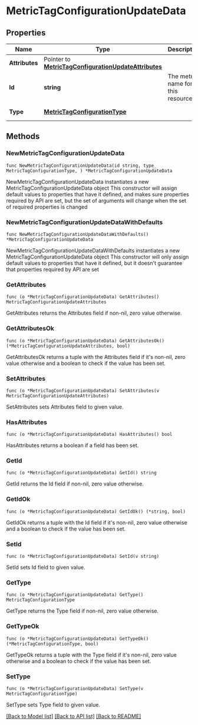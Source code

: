 # MetricTagConfigurationUpdateData

## Properties

Name | Type | Description | Notes
------------ | ------------- | ------------- | -------------
**Attributes** | Pointer to [**MetricTagConfigurationUpdateAttributes**](MetricTagConfigurationUpdateAttributes.md) |  | [optional] 
**Id** | **string** | The metric name for this resource. | 
**Type** | [**MetricTagConfigurationType**](MetricTagConfigurationType.md) |  | [default to "manage_tags"]

## Methods

### NewMetricTagConfigurationUpdateData

`func NewMetricTagConfigurationUpdateData(id string, type_ MetricTagConfigurationType, ) *MetricTagConfigurationUpdateData`

NewMetricTagConfigurationUpdateData instantiates a new MetricTagConfigurationUpdateData object
This constructor will assign default values to properties that have it defined,
and makes sure properties required by API are set, but the set of arguments
will change when the set of required properties is changed

### NewMetricTagConfigurationUpdateDataWithDefaults

`func NewMetricTagConfigurationUpdateDataWithDefaults() *MetricTagConfigurationUpdateData`

NewMetricTagConfigurationUpdateDataWithDefaults instantiates a new MetricTagConfigurationUpdateData object
This constructor will only assign default values to properties that have it defined,
but it doesn't guarantee that properties required by API are set

### GetAttributes

`func (o *MetricTagConfigurationUpdateData) GetAttributes() MetricTagConfigurationUpdateAttributes`

GetAttributes returns the Attributes field if non-nil, zero value otherwise.

### GetAttributesOk

`func (o *MetricTagConfigurationUpdateData) GetAttributesOk() (*MetricTagConfigurationUpdateAttributes, bool)`

GetAttributesOk returns a tuple with the Attributes field if it's non-nil, zero value otherwise
and a boolean to check if the value has been set.

### SetAttributes

`func (o *MetricTagConfigurationUpdateData) SetAttributes(v MetricTagConfigurationUpdateAttributes)`

SetAttributes sets Attributes field to given value.

### HasAttributes

`func (o *MetricTagConfigurationUpdateData) HasAttributes() bool`

HasAttributes returns a boolean if a field has been set.

### GetId

`func (o *MetricTagConfigurationUpdateData) GetId() string`

GetId returns the Id field if non-nil, zero value otherwise.

### GetIdOk

`func (o *MetricTagConfigurationUpdateData) GetIdOk() (*string, bool)`

GetIdOk returns a tuple with the Id field if it's non-nil, zero value otherwise
and a boolean to check if the value has been set.

### SetId

`func (o *MetricTagConfigurationUpdateData) SetId(v string)`

SetId sets Id field to given value.


### GetType

`func (o *MetricTagConfigurationUpdateData) GetType() MetricTagConfigurationType`

GetType returns the Type field if non-nil, zero value otherwise.

### GetTypeOk

`func (o *MetricTagConfigurationUpdateData) GetTypeOk() (*MetricTagConfigurationType, bool)`

GetTypeOk returns a tuple with the Type field if it's non-nil, zero value otherwise
and a boolean to check if the value has been set.

### SetType

`func (o *MetricTagConfigurationUpdateData) SetType(v MetricTagConfigurationType)`

SetType sets Type field to given value.



[[Back to Model list]](../README.md#documentation-for-models) [[Back to API list]](../README.md#documentation-for-api-endpoints) [[Back to README]](../README.md)


